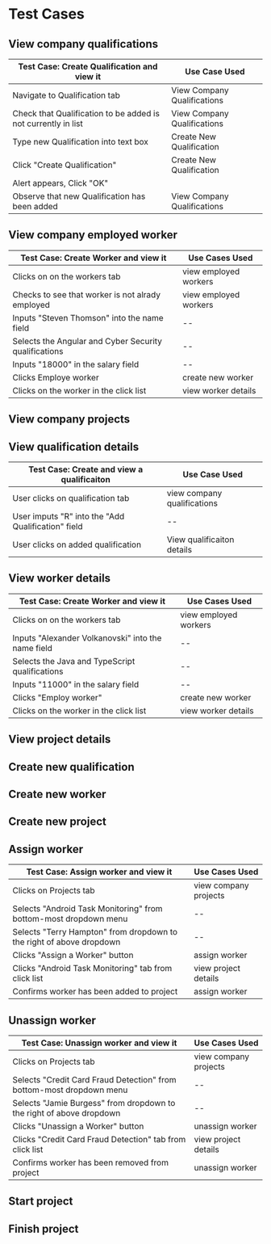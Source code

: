 # Test Cases

## View company qualifications
| Test Case: Create Qualification and view it | Use Case Used |
|--|--|
| Navigate to Qualification tab | View Company Qualifications |
| Check that Qualification to be added is not currently in list | View Company Qualifications | 
| Type new Qualification into text box | Create New Qualification |
| Click "Create Qualification" | Create New Qualification |
| Alert appears, Click "OK" | |
| Observe that new Qualification has been added | View Company Qualifications |

## View company employed worker
| Test Case: Create Worker and view it | Use Cases Used |
|--------------|---------------------|
| Clicks on on the workers tab | view employed workers |
| Checks to see that worker is not alrady employed| view employed workers |
| Inputs "Steven Thomson" into the name field| -- |
| Selects the Angular and Cyber Security qualifications| -- |
| Inputs "18000" in the salary field | -- |
| Clicks Employe worker | create new worker |
| Clicks on the worker in the click list| view worker details |

## View company projects

## View qualification details
|Test Case: Create and view a qualificaiton| Use Case Used|
|--|--|
| User clicks on qualification tab | view company qualifications |
| User imputs "R" into the "Add Qualification" field | -- |
| User clicks on added qualification | View qualificaiton details|

## View worker details
| Test Case: Create Worker and view it | Use Cases Used |
|--------------|---------------------|
| Clicks on on the workers tab | view employed workers |
| Inputs "Alexander Volkanovski" into the name field| -- |
| Selects the Java and TypeScript qualifications| -- |
| Inputs "11000" in the salary field | -- |
| Clicks "Employ worker" | create new worker |
| Clicks on the worker in the click list| view worker details |

## View project details

## Create new qualification

## Create new worker

## Create new project

## Assign worker
| Test Case: Assign worker and view it | Use Cases Used |
|--------------|---------------------|
| Clicks on Projects tab | view company projects |
| Selects "Android Task Monitoring" from bottom-most dropdown menu| -- |
| Selects "Terry Hampton" from dropdown to the right of above dropdown| -- |
| Clicks "Assign a Worker" button | assign worker |
| Clicks "Android Task Monitoring" tab from click list | view project details |
| Confirms worker has been added to project| assign worker |

## Unassign worker
| Test Case: Unassign worker and view it | Use Cases Used |
|--------------|---------------------|
| Clicks on Projects tab | view company projects |
| Selects "Credit Card Fraud Detection" from bottom-most dropdown menu| -- |
| Selects "Jamie Burgess" from dropdown to the right of above dropdown| -- |
| Clicks "Unassign a Worker" button | unassign worker |
| Clicks "Credit Card Fraud Detection" tab from click list | view project details |
| Confirms worker has been removed from project| unassign worker |

## Start project

## Finish project 
